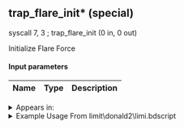 ## trap_flare_init* (special)

syscall 7, 3 ; trap_flare_init (0 in, 0 out)

Initialize Flare Force

#### Input parameters
| Name | Type | Description
|------|------|------------




<details>
	<summary>Appears in:</summary>
| filename | Entity (obj)
|----------|-------------
| limit\donald2\limi.bdscript       |           
| limit\donald2_wi\limi.bdscript       |           

</details>

<details>
	<summary>Example Usage From limit\donald2\limi.bdscript</summary>
L5986:
 syscall 7, 3 ; trap_flare_init (0 in, 0 out)
 pushImm 0
 popToWp W64
 pushImm 0
 popToSp 0
 pushImm 16
</details>


